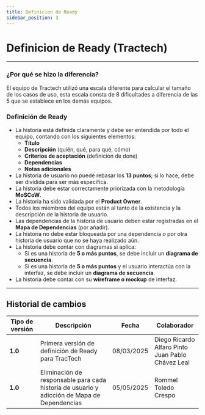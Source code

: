 ```yaml
---
title: Definicion de Ready
sidebar_position: 3
---
```


# Definicion de Ready (Tractech)

---
### ¿Por qué se hizo la diferencia?
El equipo de Tractech utilizó una escala diferente para calcular el tamaño de los casos de uso, esta escala consta de 8 dificultades a diferencia de las 5 que se establece en los demás equipos. 


### Definición de Ready
- La historia está definida claramente y debe ser entendida por todo el equipo, contando con los siguientes elementos:
  - **Título**
  - **Descripción** (quién, qué, para qué, cómo)
  - **Criterios de aceptación** (definición de done)
  - **Dependencias**
  - **Notas adicionales**
- La historia de usuario no puede rebasar los **13 puntos**; si lo hace, debe ser dividida para ser más específica.
- La historia debe estar correctamente priorizada con la metodología **MoSCoW**.
- La historia ha sido validada por el **Product Owner**.
- Todos los miembros del equipo están al tanto de la existencia y la descripción de la historia de usuario.
- Las dependencias de la historia de usuario deben estar registradas en el **Mapa de Dependencias** (por añadir).
- La historia no debe estar bloqueada por una dependencia o por otra historia de usuario que no se haya realizado aún.
- La historia debe contar con diagramas si aplica:
  - Si es una historia de **5 o más puntos**, se debe incluir un **diagrama de secuencia**.
  - Si es una historia de **5 o más puntos** y el usuario interactúa con la interfaz, se debe incluir un **diagrama de secuencia**.
- La historia debe contar con su **wireframe o mockup** de interfaz.

---

## Historial de cambios

| **Tipo de versión** | **Descripción**                    | **Fecha**  | **Colaborador**        |
|---------------------|------------------------------------| ---------- | ---------------------- |
| **1.0**             | Primera versión de definición de Ready para TracTech | 08/03/2025 | Diego Ricardo Alfaro Pinto <br/> Juan Pablo Chávez Leal |
| **1.0**             | Eliminación de responsable para cada historia de usuario y adicción de Mapa de Dependencias | 05/05/2025 | Rommel Toledo Crespo |